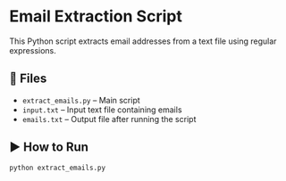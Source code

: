 # Email Extraction Script

This Python script extracts email addresses from a text file using regular expressions.

## 📂 Files

- `extract_emails.py` – Main script
- `input.txt` – Input text file containing emails
- `emails.txt` – Output file after running the script

## ▶️ How to Run

```bash
python extract_emails.py

